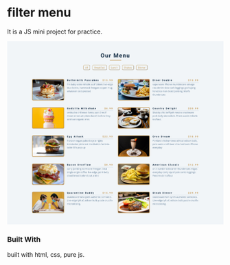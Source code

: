 <h1 class="align-center">filter menu</h1>

It is a JS mini project for practice.

![screenshot2](./screenshot.png)

### Built With

built with html, css, pure js.
